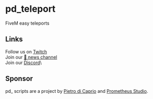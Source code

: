 # pd_teleport
FiveM easy teleports

## Links
Follow us on [Twitch](https://www.twitch.tv/prometheus_studio/)\
Join our [📣 news channel](https://t.me/PrometheusDevs)\
Join our [Discord](https://discord.gg/k2pDwhN)\

## Sponsor
pd_ scripts are a project by [Pietro di Caprio](https://github.com/pietrodicaprio) and [Prometheus Studio](https://www.twitch.tv/prometheus_studio/).
